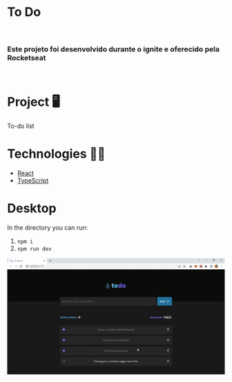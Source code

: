 # To Do 

<br/>

### Este projeto foi desenvolvido durante o ignite e oferecido pela Rocketseat 


<br>

# Project 🖥️


To-do list

# Technologies 👩‍💻

- [React](https://pt-br.reactjs.org/)
- [TypeScript](https://www.typescriptlang.org/docs/)


# Desktop

In the directory you can run:

1. `npm i`
2. `npm run dev`


![](.//src/assets/apresentation/To-do.gif)